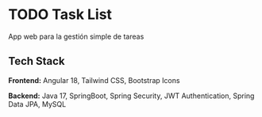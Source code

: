 # TODO Task List
App web para la gestión simple de tareas

## Tech Stack
**Frontend:** Angular 18, Tailwind CSS, Bootstrap Icons

**Backend:** Java 17, SpringBoot, Spring Security, JWT Authentication, Spring Data JPA, MySQL
